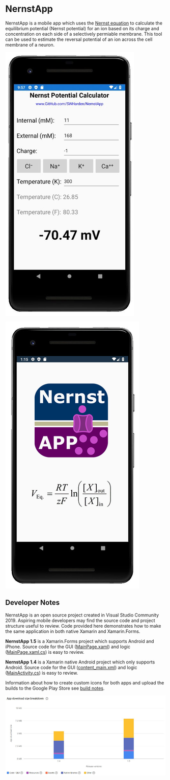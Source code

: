 # NernstApp
NernstApp is a mobile app which uses the [Nernst equation](https://en.wikipedia.org/wiki/Nernst_equation) to calculate the equilibrium potential (Nernst potential) for an ion based on its charge and concentration on each side of a selectively permiable membrane. This tool can be used to estimate the reversal potential of an ion across the cell membrane of a neuron.

![](src/Xamarin.Forms/screenshot.jpg)

![](src/Xamarin.Native.Android/screenshot2.jpg)

## Developer Notes

NernstApp is an open source project created in Visual Studio Community 2019. Aspiring mobile developers may find the source code and project structure useful to review. Code provided here demonstrates how to make the same application in both native Xamarin and Xamarin.Forms. 

**NernstApp 1.5** is a Xamarin.Forms project which supports Android and iPhone. Source code for the GUI ([MainPage.xaml](/src/Xamarin.Forms/NernstApp/MainPage.xaml)) and logic ([MainPage.xaml.cs](/src/Xamarin.Forms/NernstApp/MainPage.xaml.cs)) is easy to review.

**NernstApp 1.4** is a Xamarin native Android project which only supports Android. Source code for the GUI ([content_main.xml](/src/Xamarin.Native.Android/Resources/layout/content_main.xml)) and logic ([MainActivity.cs](/src/Xamarin.Native.Android/MainActivity.cs)) is easy to review.

Information about how to create custom icons for both apps and upload the builds to the Google Play Store see [build notes](dev/buildNotes.md).

![](/dev/programSize.JPG)

